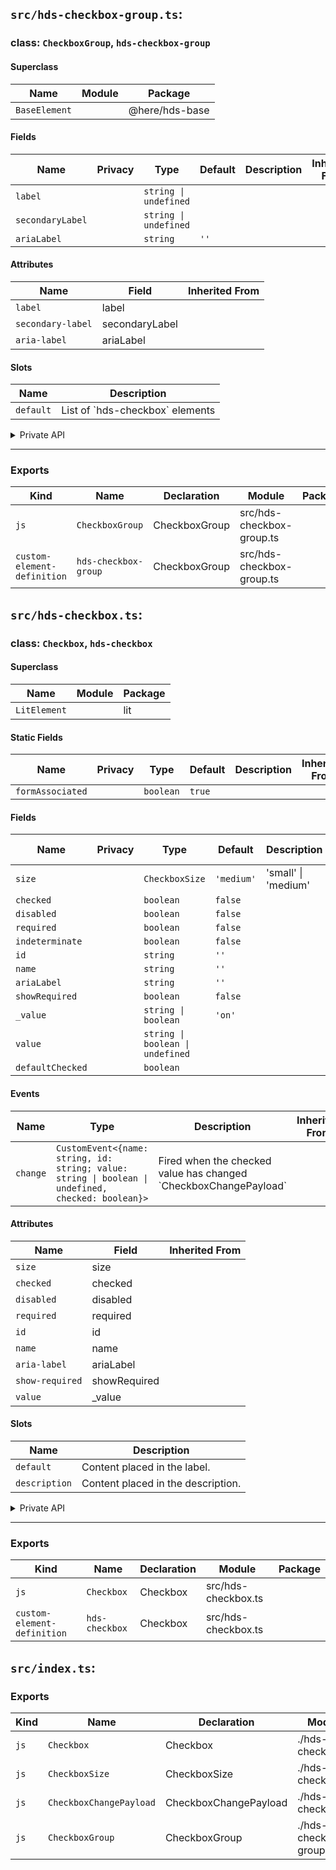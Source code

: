 ## `src/hds-checkbox-group.ts`:

### class: `CheckboxGroup`, `hds-checkbox-group`

#### Superclass

| Name          | Module | Package        |
| ------------- | ------ | -------------- |
| `BaseElement` |        | @here/hds-base |

#### Fields

| Name             | Privacy | Type                  | Default | Description | Inherited From |
| ---------------- | ------- | --------------------- | ------- | ----------- | -------------- |
| `label`          |         | `string \| undefined` |         |             |                |
| `secondaryLabel` |         | `string \| undefined` |         |             |                |
| `ariaLabel`      |         | `string`              | `''`    |             |                |

#### Attributes

| Name              | Field          | Inherited From |
| ----------------- | -------------- | -------------- |
| `label`           | label          |                |
| `secondary-label` | secondaryLabel |                |
| `aria-label`      | ariaLabel      |                |

#### Slots

| Name      | Description                       |
| --------- | --------------------------------- |
| `default` | List of \`hds-checkbox\` elements |

<details><summary>Private API</summary>

#### Fields

| Name               | Privacy   | Type                  | Default | Description | Inherited From |
| ------------------ | --------- | --------------------- | ------- | ----------- | -------------- |
| `isTabbable`       | protected | `boolean`             | `true`  |             |                |
| `labelId`          | private   | `string \| undefined` |         |             |                |
| `secondaryLabelId` | private   | `string \| undefined` |         |             |                |

#### Methods

| Name                   | Privacy   | Description | Parameters | Return | Inherited From |
| ---------------------- | --------- | ----------- | ---------- | ------ | -------------- |
| `renderPrimaryLabel`   | protected |             |            |        |                |
| `renderSecondaryLabel` | protected |             |            |        |                |
| `renderLabels`         | protected |             |            |        |                |

</details>

<hr/>

### Exports

| Kind                        | Name                 | Declaration   | Module                    | Package |
| --------------------------- | -------------------- | ------------- | ------------------------- | ------- |
| `js`                        | `CheckboxGroup`      | CheckboxGroup | src/hds-checkbox-group.ts |         |
| `custom-element-definition` | `hds-checkbox-group` | CheckboxGroup | src/hds-checkbox-group.ts |         |

## `src/hds-checkbox.ts`:

### class: `Checkbox`, `hds-checkbox`

#### Superclass

| Name         | Module | Package |
| ------------ | ------ | ------- |
| `LitElement` |        | lit     |

#### Static Fields

| Name             | Privacy | Type      | Default | Description | Inherited From |
| ---------------- | ------- | --------- | ------- | ----------- | -------------- |
| `formAssociated` |         | `boolean` | `true`  |             |                |

#### Fields

| Name             | Privacy | Type                             | Default    | Description         | Inherited From |
| ---------------- | ------- | -------------------------------- | ---------- | ------------------- | -------------- |
| `size`           |         | `CheckboxSize`                   | `'medium'` | 'small' \| 'medium' |                |
| `checked`        |         | `boolean`                        | `false`    |                     |                |
| `disabled`       |         | `boolean`                        | `false`    |                     |                |
| `required`       |         | `boolean`                        | `false`    |                     |                |
| `indeterminate`  |         | `boolean`                        | `false`    |                     |                |
| `id`             |         | `string`                         | `''`       |                     |                |
| `name`           |         | `string`                         | `''`       |                     |                |
| `ariaLabel`      |         | `string`                         | `''`       |                     |                |
| `showRequired`   |         | `boolean`                        | `false`    |                     |                |
| `_value`         |         | `string \| boolean`              | `'on'`     |                     |                |
| `value`          |         | `string \| boolean \| undefined` |            |                     |                |
| `defaultChecked` |         | `boolean`                        |            |                     |                |

#### Events

| Name     | Type                                                                                               | Description                                                        | Inherited From |
| -------- | -------------------------------------------------------------------------------------------------- | ------------------------------------------------------------------ | -------------- |
| `change` | `CustomEvent<{name: string, id: string; value: string \| boolean \| undefined, checked: boolean}>` | Fired when the checked value has changed \`CheckboxChangePayload\` |                |

#### Attributes

| Name            | Field        | Inherited From |
| --------------- | ------------ | -------------- |
| `size`          | size         |                |
| `checked`       | checked      |                |
| `disabled`      | disabled     |                |
| `required`      | required     |                |
| `id`            | id           |                |
| `name`          | name         |                |
| `aria-label`    | ariaLabel    |                |
| `show-required` | showRequired |                |
| `value`         | \_value      |                |

#### Slots

| Name          | Description                        |
| ------------- | ---------------------------------- |
| `default`     | Content placed in the label.       |
| `description` | Content placed in the description. |

<details><summary>Private API</summary>

#### Fields

| Name          | Privacy   | Type               | Default | Description | Inherited From |
| ------------- | --------- | ------------------ | ------- | ----------- | -------------- |
| `formElement` | protected | `HTMLInputElement` |         |             |                |

#### Methods

| Name                     | Privacy | Description | Parameters | Return | Inherited From |
| ------------------------ | ------- | ----------- | ---------- | ------ | -------------- |
| `displayIcon`            | private |             |            |        |                |
| `renderContent`          | private |             |            |        |                |
| `_changeHandler`         | private |             |            |        |                |
| `_propertyChangeHandler` | private |             |            |        |                |

</details>

<hr/>

### Exports

| Kind                        | Name           | Declaration | Module              | Package |
| --------------------------- | -------------- | ----------- | ------------------- | ------- |
| `js`                        | `Checkbox`     | Checkbox    | src/hds-checkbox.ts |         |
| `custom-element-definition` | `hds-checkbox` | Checkbox    | src/hds-checkbox.ts |         |

## `src/index.ts`:

### Exports

| Kind | Name                    | Declaration           | Module                  | Package |
| ---- | ----------------------- | --------------------- | ----------------------- | ------- |
| `js` | `Checkbox`              | Checkbox              | ./hds-checkbox.js       |         |
| `js` | `CheckboxSize`          | CheckboxSize          | ./hds-checkbox.js       |         |
| `js` | `CheckboxChangePayload` | CheckboxChangePayload | ./hds-checkbox.js       |         |
| `js` | `CheckboxGroup`         | CheckboxGroup         | ./hds-checkbox-group.js |         |
